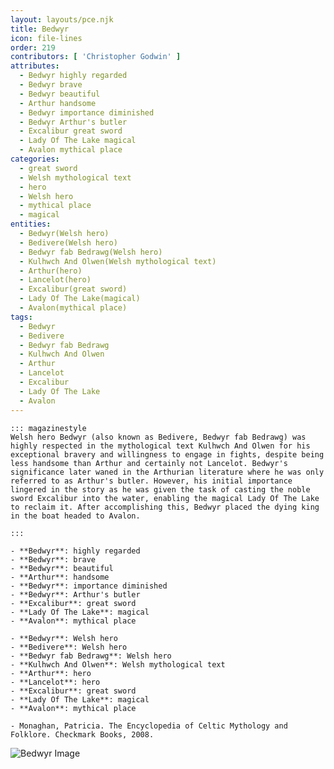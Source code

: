 ```yaml
---
layout: layouts/pce.njk
title: Bedwyr
icon: file-lines
order: 219
contributors: [ 'Christopher Godwin' ]
attributes:
  - Bedwyr highly regarded
  - Bedwyr brave
  - Bedwyr beautiful
  - Arthur handsome
  - Bedwyr importance diminished
  - Bedwyr Arthur's butler
  - Excalibur great sword
  - Lady Of The Lake magical
  - Avalon mythical place
categories:
  - great sword
  - Welsh mythological text
  - hero
  - Welsh hero
  - mythical place
  - magical
entities:
  - Bedwyr(Welsh hero)
  - Bedivere(Welsh hero)
  - Bedwyr fab Bedrawg(Welsh hero)
  - Kulhwch And Olwen(Welsh mythological text)
  - Arthur(hero)
  - Lancelot(hero)
  - Excalibur(great sword)
  - Lady Of The Lake(magical)
  - Avalon(mythical place)
tags:
  - Bedwyr
  - Bedivere
  - Bedwyr fab Bedrawg
  - Kulhwch And Olwen
  - Arthur
  - Lancelot
  - Excalibur
  - Lady Of The Lake
  - Avalon
---
```

``` tab [group1:Info]
::: magazinestyle
Welsh hero Bedwyr (also known as Bedivere, Bedwyr fab Bedrawg) was highly respected in the mythological text Kulhwch And Olwen for his exceptional bravery and willingness to engage in fights, despite being less handsome than Arthur and certainly not Lancelot. Bedwyr's significance later waned in the Arthurian literature where he was only referred to as Arthur's butler. However, his initial importance lingered in the story as he was given the task of casting the noble sword Excalibur into the water, enabling the magical Lady Of The Lake to reclaim it. After accomplishing this, Bedwyr placed the dying king in the boat headed to Avalon.

:::
```
``` tab [group1:Attributes]
- **Bedwyr**: highly regarded
- **Bedwyr**: brave
- **Bedwyr**: beautiful
- **Arthur**: handsome
- **Bedwyr**: importance diminished
- **Bedwyr**: Arthur's butler
- **Excalibur**: great sword
- **Lady Of The Lake**: magical
- **Avalon**: mythical place
```
``` tab [group1:Entities]
- **Bedwyr**: Welsh hero
- **Bedivere**: Welsh hero
- **Bedwyr fab Bedrawg**: Welsh hero
- **Kulhwch And Olwen**: Welsh mythological text
- **Arthur**: hero
- **Lancelot**: hero
- **Excalibur**: great sword
- **Lady Of The Lake**: magical
- **Avalon**: mythical place
```
``` tab [group1:Sources]
- Monaghan, Patricia. The Encyclopedia of Celtic Mythology and Folklore. Checkmark Books, 2008.
```
![Bedwyr Image](https://upload.wikimedia.org/wikipedia/commons/3/35/King_Arthur_Sir_Bedivere_throwing_Excalibur_into_the_lake_by_Walter_Crane.jpg)
